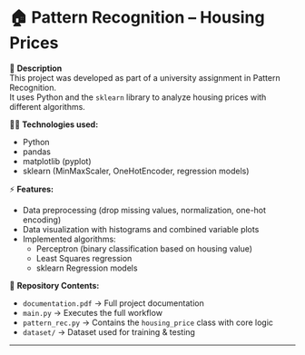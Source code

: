 # 🏠 Pattern Recognition – Housing Prices  

📌 **Description**  
This project was developed as part of a university assignment in Pattern Recognition.  
It uses Python and the `sklearn` library to analyze housing prices with different algorithms.  

👨‍💻 **Technologies used:**  
- Python  
- pandas  
- matplotlib (pyplot)  
- sklearn (MinMaxScaler, OneHotEncoder, regression models)  

⚡ **Features:**  
- Data preprocessing (drop missing values, normalization, one-hot encoding)  
- Data visualization with histograms and combined variable plots  
- Implemented algorithms:  
  - Perceptron (binary classification based on housing value)  
  - Least Squares regression  
  - sklearn Regression models  

📂 **Repository Contents:**  
- `documentation.pdf` → Full project documentation  
- `main.py` → Executes the full workflow  
- `pattern_rec.py` → Contains the `housing_price` class with core logic  
- `dataset/` → Dataset used for training & testing  

---
